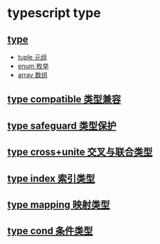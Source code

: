 # typescript type

## [type](src/typescript/type.ts)

- [tuple 元组](src/typescript/tuple.ts)
- [enum 枚举](src/typescript/enum.ts)
- [array 数组](src/typescript/array.ts)

## [type compatible 类型兼容](src/typescript/type-compatible.ts)

## [type safeguard 类型保护](src/typescript/type-safeguard.ts)

## [type cross+unite 交叉与联合类型](src/typescript/type-cross-and-unite.ts)

## [type index 索引类型](src/typescript/type-index.ts)

## [type mapping 映射类型](src/typescript/type-mapping.ts)

## [type cond 条件类型](src/typescript/type-cond.ts)

